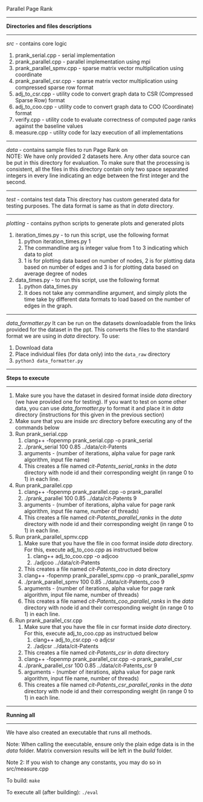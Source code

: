 Parallel Page Rank
___
**Directories and files descriptions**
___
_src_ - contains core logic 
1) prank_serial.cpp - serial implementation
2) prank_parallel.cpp - parallel implementation using mpi
3) prank_parallel_spmv.cpp - sparse matrix vector multiplication using coordinate
4) prank_parallel_csr.cpp - sparse matrix vector multiplication using compressed sparse row format
5) adj_to_csr.cpp - utility code to convert graph data to CSR (Compressed Sparse Row) format
6) adj_to_coo.cpp - utility code to convert graph data to COO (Coordinate) format
7) verify.cpp - utility code to evaluate correctness of computed page ranks against the baseline values
8) measure.cpp - utility code for lazy execution of all implementations

___
_data_ - contains sample files to run Page Rank on \
NOTE: We have only provided 2 datasets here. Any other data source can be put in this directory for evaluation.
To make sure that the processing is consistent, all the files in this directory contain only two space separated integers in every line indicating an edge between the first integer and the second.
___
_test_ - contains test data
This directory has custom generated data for testing purposes. The data format is same as that in _data_ directory.
___
_plotting_ - contains python scripts to generate plots and generated plots
1) iteration_times.py - to run this script, use the following format
   1) python iteration_times.py 1
   2) The commandline arg is integer value from 1 to 3 indicating which data to plot
   3) 1 is for plotting data based on number of nodes, 2 is for plotting data based on number of edges and 3 is for plotting data based on average degree of nodes
2) data_times.py - to run this script, use the following format
   1) python data_times.py
   2) It does not take any commandline argument, and simply plots the time take by different data formats to load based on the number of edges in the graph.
___
_data_formatter.py_
It can be run on the datasets downloadable from the links provided for the dataset in the ppt. This converts the files to the standard format we are using in _data_ directory.
To use:
1) Download data
2) Place individual files (for data only) into the `data_raw` directory
3) `python3 data_formatter.py`

___

**Steps to execute**
___
1) Make sure you have the dataset in desired format inside _data_ directory (we have provided one for testing). If you want to test on some other data, you can use _data_formatter.py_ to format it and place it in _data_ directory (instructions for this given in the previous section)
2) Make sure that you are inside _src_ directory before executing any of the commands below
3) Run prank_serial.cpp
   1) clang++ -fopenmp prank_serial.cpp -o prank_serial
   2) ./prank_serial 100 0.85 ../data/cit-Patents
   3) arguments - (number of iterations, alpha value for page rank algorithm, input file name)
   4) This creates a file named _cit-Patents_serial_ranks_ in the _data_ directory with node id and their corresponding weight (in range 0 to 1) in each line.
4) Run prank_parallel.cpp
   1) clang++ -fopenmp prank_parallel.cpp -o prank_parallel
   2) ./prank_parallel 100 0.85 ../data/cit-Patents 9
   3) arguments - (number of iterations, alpha value for page rank algorithm, input file name, number of threads)
   4) This creates a file named _cit-Patents_parallel_ranks_ in the _data_ directory with node id and their corresponding weight (in range 0 to 1) in each line.
5) Run prank_parallel_spmv.cpp
   1) Make sure that you have the file in coo format inside _data_ directory. For this, execute adj_to_coo.cpp as instructued below
      1) clang++ adj_to_coo.cpp -o adjcoo
      2) ./adjcoo ../data/cit-Patents
   2) This creates a file named _cit-Patents_coo_ in _data_ directory
   3) clang++ -fopenmp prank_parallel_spmv.cpp -o prank_parallel_spmv
   4) ./prank_parallel_spmv 100 0.85 ../data/cit-Patents_coo 9
   5) arguments - (number of iterations, alpha value for page rank algorithm, input file name, number of threads)
   6) This creates a file named _cit-Patents_coo_parallel_ranks_ in the _data_ directory with node id and their corresponding weight (in range 0 to 1) in each line.
6) Run prank_parallel_csr.cpp
   1) Make sure that you have the file in csr format inside _data_ directory. For this, execute adj_to_coo.cpp as instructued below
       1) clang++ adj_to_csr.cpp -o adjcsr
       2) ./adjcsr ../data/cit-Patents
   2) This creates a file named _cit-Patents_csr_ in _data_ directory
   3) clang++ -fopenmp prank_parallel_csr.cpp -o prank_parallel_csr
   4) ./prank_parallel_csr 100 0.85 ../data/cit-Patents_csr 9
   5) arguments - (number of iterations, alpha value for page rank algorithm, input file name, number of threads)
   6) This creates a file named _cit-Patents_csr_parallel_ranks_ in the _data_ directory with node id and their corresponding weight (in range 0 to 1) in each line.

___

**Running all**
___

We have also created an executable that runs all methods.

Note: When calling the executable, ensure only the plain edge data is in the _data_ folder. Matrix conversion results will be left in the _build_ folder.

Note 2: If you wish to change any constants, you may do so in src/measure.cpp

To build: `make`

To execute all (after building): `./eval`
